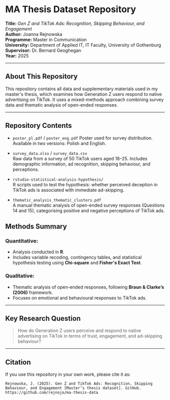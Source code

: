 # MA Thesis Dataset Repository

**Title:** *Gen Z and TikTok Ads: Recognition, Skipping Behaviour, and Engagement*  
**Author:** Joanna Rejnowska  
**Programme:** Master in Communication  
**University:** Department of Applied IT, IT Faculty, University of Gothenburg
**Supervisor:** Dr. Bernard Geoghegan  
**Year:** 2025

---

## About This Repository

This repository contains all data and supplementary materials used in my master's thesis, which examines how Generation Z users respond to native advertising on TikTok. It uses a mixed-methods approach combining survey data and thematic analysis of open-ended responses.

---

## Repository Contents

- `poster_pl.pdf` / `poster_eng.pdf`
  Poster used for survey distribution. Available in two versions: Polish and English.
  
- `survey_data.xlsx` / `survey_data.csv`  
  Raw data from a survey of 50 TikTok users aged 18–25. Includes demographic information, ad recognition, skipping behaviour, and perceptions.

- `rstudio-statistical-analysis-hypothesis/`  
  R scripts used to test the hypothesis: whether perceived deception in TikTok ads is associated with immediate ad-skipping.

- `thematic_analysis_thematic_clusters.pdf`  
  A manual thematic analysis of open-ended survey responses (Questions 14 and 15), categorising positive and negative perceptions of TikTok ads.


## Methods Summary

### Quantitative:
- Analysis conducted in **R**.
- Includes variable recoding, contingency tables, and statistical hypothesis testing using **Chi-square** and **Fisher's Exact Test**.

### Qualitative:
- Thematic analysis of open-ended responses, following **Braun & Clarke’s (2006)** framework.
- Focuses on emotional and behavioural responses to TikTok ads.

---

## Key Research Question

> How do Generation Z users perceive and respond to native advertising on TikTok in terms of trust, engagement, and ad-skipping behaviour?

---

## Citation

If you use this repository in your own work, please cite it as:

```plaintext
Rejnowska, J. (2025). Gen Z and TikTok Ads: Recognition, Skipping Behaviour, and Engagement [Master’s thesis dataset]. GitHub. https://github.com/rejnojo/ma-thesis-data
